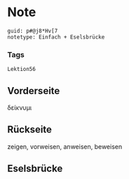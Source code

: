 # Note
```
guid: p#@j8*Hv[7
notetype: Einfach + Eselsbrücke
```

### Tags
```
Lektion56
```

## Vorderseite
δείκνυμι

## Rückseite
zeigen, vorweisen, anweisen, beweisen

## Eselsbrücke

